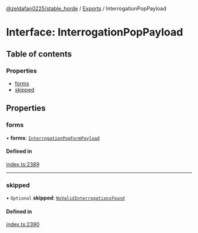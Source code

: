 [@zeldafan0225/stable_horde](../README.md) / [Exports](../modules.md) / InterrogationPopPayload

# Interface: InterrogationPopPayload

## Table of contents

### Properties

- [forms](InterrogationPopPayload.md#forms)
- [skipped](InterrogationPopPayload.md#skipped)

## Properties

### forms

• **forms**: [`InterrogationPopFormPayload`](InterrogationPopFormPayload.md)

#### Defined in

[index.ts:2389](https://github.com/ZeldaFan0225/stable_horde/blob/3b7418e/index.ts#L2389)

___

### skipped

• `Optional` **skipped**: [`NoValidInterrogationsFound`](NoValidInterrogationsFound.md)

#### Defined in

[index.ts:2390](https://github.com/ZeldaFan0225/stable_horde/blob/3b7418e/index.ts#L2390)
